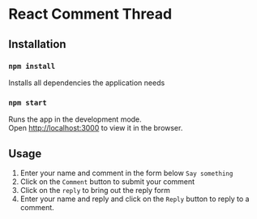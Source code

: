 
# React Comment Thread

## Installation

### `npm install`
Installs all dependencies the application needs

### `npm start`

Runs the app in the development mode.<br>
Open [http://localhost:3000](http://localhost:3000) to view it in the browser.

## Usage
1. Enter your name and comment in the form below `Say something`
2. Click on the `Comment` button to submit your comment
3. Click on the `reply` to bring out the reply form
4. Enter your name and reply and click on the `Reply` button to reply to a comment.
